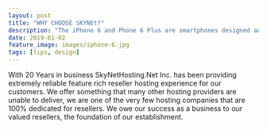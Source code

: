 ```yaml
---
layout: post
title: "WHY CHOOSE SKYNEt?"
description: "The iPhone 6 and Phone 6 Plus are smartphones designed and marketed by Apple Inc."
date: 2019-01-02
feature_image: images/iphone-6.jpg
tags: [tips, design]
---
```

With 20 Years in business SkyNetHosting.Net Inc. has been providing extremely reliable feature rich reseller hosting experience for our customers. We offer something that many other hosting providers are unable to deliver, we are one of the very few hosting companies that are 100% dedicated for resellers. We owe our success as a business to our valued resellers, the foundation of our establishment.

